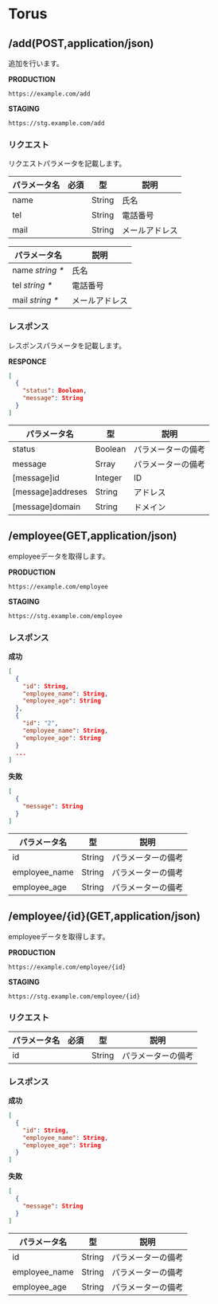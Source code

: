 # Torus

## /add(POST,application/json)

追加を行います。

<source>

**PRODUCTION**
```
https://example.com/add
```

**STAGING**
```
https://stg.example.com/add
```

</source>

### リクエスト

リクエストパラメータを記載します。

|パラメータ名|必須|型|説明|
|--|:--:|--|--|
|name||String|氏名|
|tel||String|電話番号|
|mail||String|メールアドレス|

|パラメータ名|説明|
|--|--|
|name _string_ _*_|氏名|
|tel _string_ _*_|電話番号|
|mail _string_ _*_|メールアドレス|

### レスポンス

レスポンスパラメータを記載します。

<source>

**RESPONCE**

```json
[
  {
    "status": Boolean,
    "message": String
  }
]
```

</source>

|パラメータ名|型|説明|
|--|--|--|
|status|Boolean|パラメーターの備考|
|message|Srray|パラメーターの備考|
|[message]id|Integer|ID|
|[message]addreses|String|アドレス|
|[message]domain|String|ドメイン|




## /employee(GET,application/json)

employeeデータを取得します。


<source>

**PRODUCTION**
```
https://example.com/employee
```

**STAGING**
```
https://stg.example.com/employee
```

</source>

### レスポンス

<source>

**成功**

```json
[
  {
    "id": String,
    "employee_name": String,
    "employee_age": String
  },
  {
    "id": "2",
    "employee_name": String,
    "employee_age": String
  }
  ...
]
```

**失敗**

```json
[
  {
    "message": String
  }
]
```

</source>

|パラメータ名|型|説明|
|--|--|--|
|id|String|パラメーターの備考|
|employee_name|String|パラメーターの備考|
|employee_age|String|パラメーターの備考|



## /employee/{id}(GET,application/json)

employeeデータを取得します。

<source>

**PRODUCTION**
```
https://example.com/employee/{id}
```

**STAGING**
```
https://stg.example.com/employee/{id}
```

</source>

### リクエスト

|パラメータ名|必須|型|説明|
|--|:--:|--|--|
|id||String|パラメーターの備考|


### レスポンス


<source>

**成功**

```json
[
  {
    "id": String,
    "employee_name": String,
    "employee_age": String
  }
]
```

**失敗**

```json
[
  {
    "message": String
  }
]
```

</source>


|パラメータ名|型|説明|
|--|--|--|
|id|String|パラメーターの備考|
|employee_name|String|パラメーターの備考|
|employee_age|String|パラメーターの備考|
